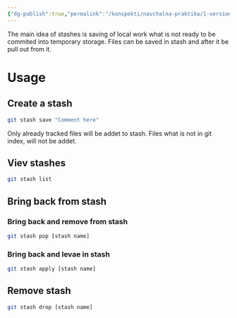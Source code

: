 ```yaml
---
{"dg-publish":true,"permalink":"/konspekti/navchalna-praktika/1-version-control-system/8-stash/"}
---
```


The main idea of stashes is saving of local work what is not ready to be commited into temporary storage. Files can be saved in stash and after it be pull out from it.
# Usage 
## Create a stash
```sh
git stash save "Comment here"
```
Only already tracked files will be addet to stash. Files what is not in git index, will not be addet.
## Viev stashes
```sh
git stash list
```
## Bring back from stash
### Bring back and remove from stash
```sh
git stash pop [stash name]
```
### Bring back and levae in stash
```sh
git stash apply [stash name]
```
## Remove stash 
```sh
git stash drop [stash name]
```